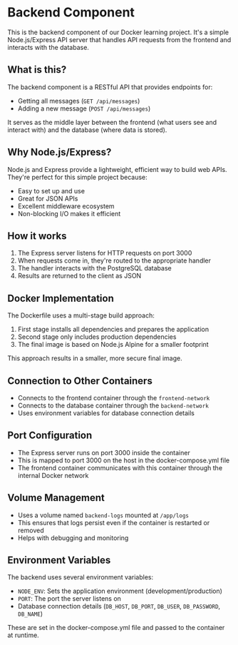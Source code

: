 # Backend Component

This is the backend component of our Docker learning project. It's a simple Node.js/Express API server that handles API requests from the frontend and interacts with the database.

## What is this?

The backend component is a RESTful API that provides endpoints for:
- Getting all messages (`GET /api/messages`)
- Adding a new message (`POST /api/messages`)

It serves as the middle layer between the frontend (what users see and interact with) and the database (where data is stored).

## Why Node.js/Express?

Node.js and Express provide a lightweight, efficient way to build web APIs. They're perfect for this simple project because:
- Easy to set up and use
- Great for JSON APIs
- Excellent middleware ecosystem
- Non-blocking I/O makes it efficient

## How it works

1. The Express server listens for HTTP requests on port 3000
2. When requests come in, they're routed to the appropriate handler
3. The handler interacts with the PostgreSQL database
4. Results are returned to the client as JSON

## Docker Implementation

The Dockerfile uses a multi-stage build approach:
1. First stage installs all dependencies and prepares the application
2. Second stage only includes production dependencies
3. The final image is based on Node.js Alpine for a smaller footprint

This approach results in a smaller, more secure final image.

## Connection to Other Containers

- Connects to the frontend container through the `frontend-network`
- Connects to the database container through the `backend-network`
- Uses environment variables for database connection details

## Port Configuration

- The Express server runs on port 3000 inside the container
- This is mapped to port 3000 on the host in the docker-compose.yml file
- The frontend container communicates with this container through the internal Docker network

## Volume Management

- Uses a volume named `backend-logs` mounted at `/app/logs`
- This ensures that logs persist even if the container is restarted or removed
- Helps with debugging and monitoring

## Environment Variables

The backend uses several environment variables:
- `NODE_ENV`: Sets the application environment (development/production)
- `PORT`: The port the server listens on
- Database connection details (`DB_HOST`, `DB_PORT`, `DB_USER`, `DB_PASSWORD`, `DB_NAME`)

These are set in the docker-compose.yml file and passed to the container at runtime.